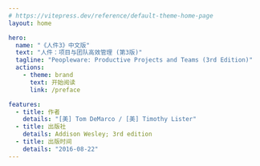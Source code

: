 ```yaml
---
# https://vitepress.dev/reference/default-theme-home-page
layout: home

hero:
  name: "《人件3》中文版"
  text: "人件：项目与团队高效管理 (第3版)"
  tagline: "Peopleware: Productive Projects and Teams (3rd Edition)"
  actions:
    - theme: brand
      text: 开始阅读
      link: /preface

features:
  - title: 作者
    details: "[美] Tom DeMarco / [美] Timothy Lister"
  - title: 出版社
    details: Addison Wesley; 3rd edition
  - title: 出版时间
    details: "2016-08-22"
---
```


